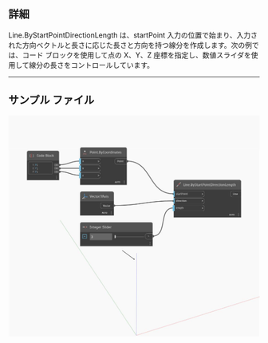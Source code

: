 ## 詳細
Line.ByStartPointDirectionLength は、startPoint 入力の位置で始まり、入力された方向ベクトルと長さに応じた長さと方向を持つ線分を作成します。次の例では、コード ブロックを使用して点の X、Y、Z 座標を指定し、数値スライダを使用して線分の長さをコントロールしています。
___
## サンプル ファイル

![ByStartPointDirectionLength](./Autodesk.DesignScript.Geometry.Line.ByStartPointDirectionLength_img.jpg)

